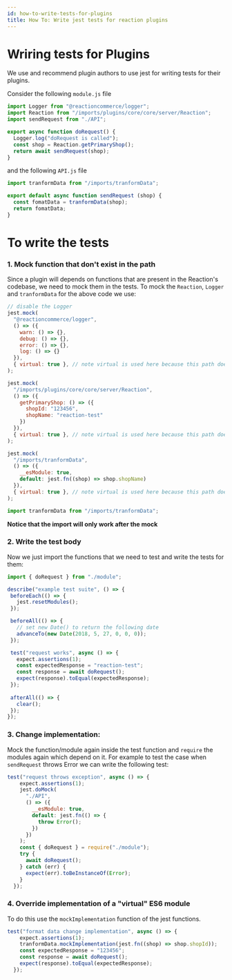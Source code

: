 ```yaml
---
id: how-to-write-tests-for-plugins
title: How To: Write jest tests for reaction plugins
---
```


# Wriring tests for Plugins

We use and recommend plugin authors to use jest for writing tests for their plugins.

Consider the following `module.js` file
```js
import Logger from "@reactioncommerce/logger";
import Reaction from "/imports/plugins/core/core/server/Reaction";
import sendRequest from "./API";

export async function doRequest() {
  Logger.log("doRequest is called");
  const shop = Reaction.getPrimaryShop();
  return await sendRequest(shop);
}
```
and the following `API.js` file
```js
import tranformData from "/imports/tranformData";

export default async function sendRequest (shop) {
  const fomatData = tranformData(shop);
  return fomatData;
}
```
# To write the tests

### 1. Mock function that don't exist in the path
Since a plugin will depends on functions that are present in the Reaction's codebase, we need to mock them in the tests. To mock the `Reaction`, `Logger` and `tranformData` for the above code we use:
```js
// disable the Logger
jest.mock(
  "@reactioncommerce/logger",
  () => ({
    warn: () => {},
    debug: () => {},
    error: () => {},
    log: () => {}
  }),
  { virtual: true }, // note virtual is used here because this path doesn't exist
);

jest.mock(
  "/imports/plugins/core/core/server/Reaction",
  () => ({
    getPrimaryShop: () => ({
      shopId: "123456",
      shopName: "reaction-test"
    })
  }),
  { virtual: true }, // note virtual is used here because this path doesn't exist
);

jest.mock(
  "/imports/tranformData",
  () => ({
    __esModule: true,
    default: jest.fn((shop) => shop.shopName)
  }),
  { virtual: true }, // note virtual is used here because this path doesn't exist
);

import tranformData from "/imports/tranformData";
```
**Notice that the import will only work after the mock**

 ### 2. Write the test body
 Now we just import the functions that we need to test and write the tests for them:
 ```js
 import { doRequest } from "./module";

describe("example test suite", () => {
  beforeEach(() => {
    jest.resetModules();
  });

  beforeAll(() => {
    // set new Date() to return the following date
    advanceTo(new Date(2018, 5, 27, 0, 0, 0));
  });

  test("request works", async () => {
    expect.assertions(1);
    const expectedResponse = "reaction-test";
    const response = await doRequest();
    expect(response).toEqual(expectedResponse);
  });
  
  afterAll(() => {
    clear();
  });
});
```

### 3. Change implementation:
Mock the function/module again inside the test function and `require` the modules again which depend on it. For example to test the case when `sendRequest` throws Error we can write the following test:
```js
test("request throws exception", async () => {
    expect.assertions(1);
    jest.doMock(
      "./API",
      () => ({
        __esModule: true,
        default: jest.fn(() => {
          throw Error();
        })
      })
    );
    const { doRequest } = require("./module");
    try {
      await doRequest();
    } catch (err) {
      expect(err).toBeInstanceOf(Error);
    }
  });
```

### 4. Override implementation of a "virtual" ES6 module
To do this use the `mockImplementation` function of the jest functions.
```js
test("format data change implementation", async () => {
    expect.assertions(1);
    tranformData.mockImplementation(jest.fn((shop) => shop.shopId));
    const expectedResponse = "123456";
    const response = await doRequest();
    expect(response).toEqual(expectedResponse);
  });
```